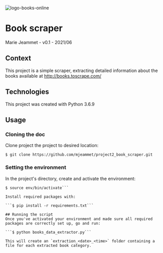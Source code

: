 ![logo-books-online](https://user.oc-static.com/upload/2020/09/22/1600779540759_Online%20bookstore-01.png "Books Online logo")

# Book scraper

Marie Jeammet - v0.1 - 2021/06 

## Context
This project is a simple scraper, extracting detailed information about the books available at http://books.toscrape.com/

## Technologies
This project was created with Python 3.6.9

## Usage

### Cloning the doc

Clone project the project to desired location: 

```$ git clone https://github.com/mjeammet/project2_book_scraper.git```

### Setting the environment

In the project's directory, create and activate the environment: 

```$ python3 -m venv env
$ source env/bin/activate```
 
Install required packages with: 

```$ pip install -r requirements.txt```

## Running the script
Once you've activated your environment and made sure all required packages are correctly set up, go and run: 

```$ python books_data_extractor.py```

This will create an `extraction_<date>_<time>` folder containing a file for each extracted book category.
